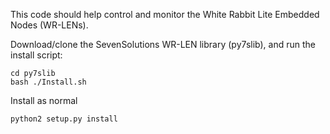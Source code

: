 This code should help control and monitor the White Rabbit Lite Embedded Nodes (WR-LENs).

Download/clone the SevenSolutions WR-LEN library (py7slib), and run the install script:
```
cd py7slib
bash ./Install.sh
```

Install as normal
```
python2 setup.py install
```
